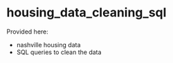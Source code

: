 # housing_data_cleaning_sql
Provided here:
- nashville housing data 
- SQL queries to clean the data 
